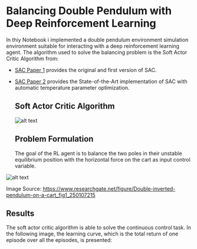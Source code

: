# Balancing Double Pendulum with Deep Reinforcement Learning
In thiy Notebook i implemented a double pendulum environment simulation environment suitable for interacting with a deep reinforcement learning agent.
The algorithm used to solve the balancing problem is the Soft Actor Critic Algorithm from:
- [SAC Paper 1](https://arxiv.org/abs/1801.01290)
  provides the original and first version of SAC.
- [SAC Paper 2](https://arxiv.org/abs/1812.05905)
  provides the State-of-the-Art implementation of SAC with automatic temperature parameter optimization.
  
  ## Soft Actor Critic Algorithm
  ![alt text](https://spinningup.openai.com/en/latest/_images/math/c01f4994ae4aacf299a6b3ceceedfe0a14d4b874.svg)

  
  ## Problem Formulation
  The goal of the RL agent is to balance the two poles in their unstable equilibrium position with the horizontal force on the cart as input control variable.

![alt text](https://www.researchgate.net/profile/Alexander_Bogdanov6/publication/250107215/figure/fig1/AS:669527859798030@1536639289962/Double-inverted-pendulum-on-a-cart.png)

Image Source: https://www.researchgate.net/figure/Double-inverted-pendulum-on-a-cart_fig1_250107215

## Results
The soft actor critic algorithm is able to solve the continuous control task.
In the following image, the learning curve, which is the total return of one episode over all the episodes, is presented:
